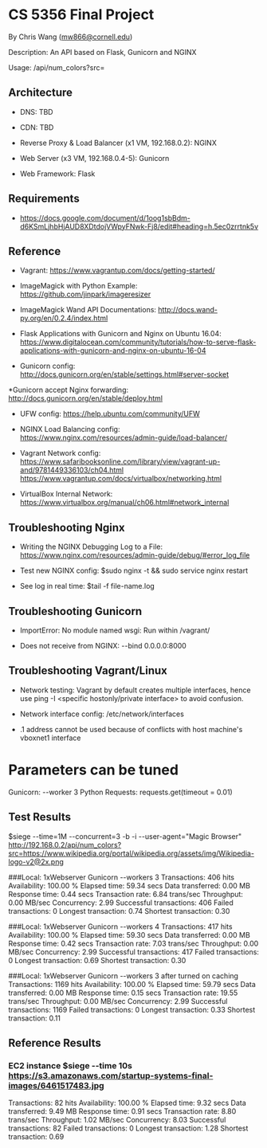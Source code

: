 # CS 5356 Final Project
By Chris Wang (mw866@cornell.edu)

Description: An API based on Flask, Gunicorn and NGINX

Usage: <domain>/api/num_colors?src=<imageurl>

## Architecture
* DNS: TBD

* CDN: TBD

* Reverse Proxy & Load Balancer (x1 VM, 192.168.0.2): NGINX

* Web Server (x3 VM,  192.168.0.4-5): Gunicorn

* Web Framework: Flask

## Requirements
* https://docs.google.com/document/d/1oog1sbBdm-d6KSmLjhbHjAUD8XDtdojVWpyFNwk-Fj8/edit#heading=h.5ec0zrrtnk5v

## Reference
* Vagrant: https://www.vagrantup.com/docs/getting-started/

* ImageMagick with Python Example: https://github.com/jinpark/imageresizer

* ImageMagick Wand API Documentations: http://docs.wand-py.org/en/0.2.4/index.html

* Flask Applications with Gunicorn and Nginx on Ubuntu 16.04: https://www.digitalocean.com/community/tutorials/how-to-serve-flask-applications-with-gunicorn-and-nginx-on-ubuntu-16-04

* Gunicorn config: http://docs.gunicorn.org/en/stable/settings.html#server-socket

 *Gunicorn accept Nginx forwarding: http://docs.gunicorn.org/en/stable/deploy.html

* UFW config: https://help.ubuntu.com/community/UFW

* NGINX Load Balancing config: https://www.nginx.com/resources/admin-guide/load-balancer/

* Vagrant Network config: 
https://www.safaribooksonline.com/library/view/vagrant-up-and/9781449336103/ch04.html
https://www.vagrantup.com/docs/virtualbox/networking.html

* VirtualBox Internal Network: https://www.virtualbox.org/manual/ch06.html#network_internal



## Troubleshooting Nginx

* Writing the NGINX Debugging Log to a File: https://www.nginx.com/resources/admin-guide/debug/#error_log_file

* Test new NGINX config: $sudo nginx -t && sudo service nginx restart

* See log in real time: $tail -f file-name.log

## Troubleshooting Gunicorn

* ImportError: No module named wsgi: Run within /vagrant/

* Does not receive from NGINX: --bind 0.0.0.0:8000 

## Troubleshooting Vagrant/Linux
* Network testing: Vagrant by default creates multiple interfaces, hence use ping -I <specific hostonly/private interface> to avoid confusion.

* Network interface config: /etc/network/interfaces

* .1 address cannot be used because of conflicts with host machine's vboxnet1 interface

# Parameters can be tuned
Gunicorn: --worker 3
Python Requests: requests.get(timeout = 0.01)

## Test Results
$siege --time=1M --concurrent=3 -b -i --user-agent="Magic Browser" http://192.168.0.2/api/num_colors?src=https://www.wikipedia.org/portal/wikipedia.org/assets/img/Wikipedia-logo-v2@2x.png 

###Local: 1xWebserver Gunicorn --workers 3 
Transactions:		         406 hits
Availability:		      100.00 %
Elapsed time:		       59.34 secs
Data transferred:	        0.00 MB
Response time:		        0.44 secs
Transaction rate:	        6.84 trans/sec
Throughput:		        0.00 MB/sec
Concurrency:		        2.99
Successful transactions:         406
Failed transactions:	           0
Longest transaction:	        0.74
Shortest transaction:	        0.30
 
###Local: 1xWebserver Gunicorn --workers 4 
Transactions:		         417 hits
Availability:		      100.00 %
Elapsed time:		       59.30 secs
Data transferred:	        0.00 MB
Response time:		        0.42 secs
Transaction rate:	        7.03 trans/sec
Throughput:		        0.00 MB/sec
Concurrency:		        2.99
Successful transactions:         417
Failed transactions:	           0
Longest transaction:	        0.69
Shortest transaction:	        0.30

###Local: 1xWebserver Gunicorn --workers 3 after turned on caching
Transactions:		        1169 hits
Availability:		      100.00 %
Elapsed time:		       59.79 secs
Data transferred:	        0.00 MB
Response time:		        0.15 secs
Transaction rate:	       19.55 trans/sec
Throughput:		        0.00 MB/sec
Concurrency:		        2.99
Successful transactions:        1169
Failed transactions:	           0
Longest transaction:	        0.33
Shortest transaction:	        0.11

## Reference Results
### EC2 instance $siege --time 10s https://s3.amazonaws.com/startup-systems-final-images/6461517483.jpg
Transactions:		          82 hits
Availability:		      100.00 %
Elapsed time:		        9.32 secs
Data transferred:	        9.49 MB
Response time:		        0.91 secs
Transaction rate:	        8.80 trans/sec
Throughput:		        1.02 MB/sec
Concurrency:		        8.03
Successful transactions:          82
Failed transactions:	           0
Longest transaction:	        1.28
Shortest transaction:	        0.69

